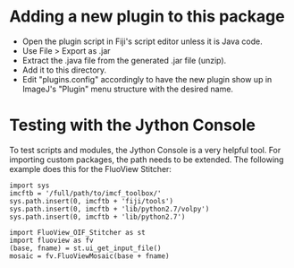 Adding a new plugin to this package
===================================

* Open the plugin script in Fiji's script editor unless it is Java code.
* Use File > Export as .jar
* Extract the .java file from the generated .jar file (unzip).
* Add it to this directory.
* Edit "plugins.config" accordingly to have the new plugin show up in ImageJ's
  "Plugin" menu structure with the desired name.

Testing with the Jython Console
===============================

To test scripts and modules, the Jython Console is a very helpful tool. For
importing custom packages, the path needs to be extended. The following example
does this for the FluoView Stitcher:

```
import sys
imcftb = '/full/path/to/imcf_toolbox/'
sys.path.insert(0, imcftb + 'fiji/tools')
sys.path.insert(0, imcftb + 'lib/python2.7/volpy')
sys.path.insert(0, imcftb + 'lib/python2.7')

import FluoView_OIF_Stitcher as st
import fluoview as fv
(base, fname) = st.ui_get_input_file()
mosaic = fv.FluoViewMosaic(base + fname)
```
